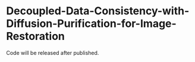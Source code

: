 # Decoupled-Data-Consistency-with-Diffusion-Purification-for-Image-Restoration

Code will be released after published.
